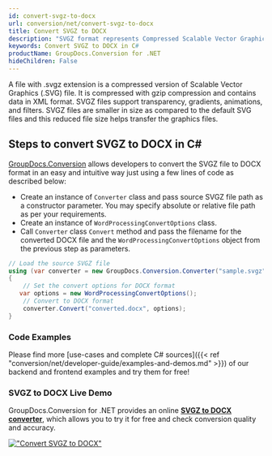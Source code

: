 ```yaml
---
id: convert-svgz-to-docx
url: conversion/net/convert-svgz-to-docx
title: Convert SVGZ to DOCX
description: "SVGZ format represents Compressed Scalable Vector Graphics File with .svgz extension. Learn how to convert SVGZ to DOCX file programmatically in C# language using GroupDocs.Conversion for .NET library."
keywords: Convert SVGZ to DOCX in C#
productName: GroupDocs.Conversion for .NET
hideChildren: False
---
```


A file with .svgz extension is a compressed version of Scalable Vector Graphics (.SVG) file. It is compressed with gzip compression and contains data in XML format. SVGZ files support transparency, gradients, animations, and filters. SVGZ files are smaller in size as compared to the default SVG files and this reduced file size helps transfer the graphics files.

## Steps to convert SVGZ to DOCX in C#

[GroupDocs.Conversion](https://products.groupdocs.com/conversion/net) allows developers to convert the SVGZ file to DOCX format in an easy and intuitive way just using a few lines of code as described below:

* Create an instance of `Converter` class and pass source SVGZ file path as a constructor parameter. You may specify absolute or relative file path as per your requirements. 
* Create an instance of `WordProcessingConvertOptions` class.
* Call `Converter` class `Convert` method and pass the filename for the converted DOCX file and the `WordProcessingConvertOptions` object from the previous step as parameters.

```csharp
// Load the source SVGZ file
using (var converter = new GroupDocs.Conversion.Converter("sample.svgz"))
{
    // Set the convert options for DOCX format
   var options = new WordProcessingConvertOptions();
    // Convert to DOCX format
    converter.Convert("converted.docx", options);
}
```

### Code Examples

Please find more [use-cases and complete C# sources]({{< ref "conversion/net/developer-guide/examples-and-demos.md" >}}) of our backend and frontend examples and try them for free!

### SVGZ to DOCX Live Demo

GroupDocs.Conversion for .NET provides an online [**SVGZ to DOCX converter**](https://products.groupdocs.app/conversion/svgz-to-docx), which allows you to try it for free and check conversion quality and accuracy.

[!["Convert SVGZ to DOCX"](conversion/net/images/convert-to-docx/convert-svgz-to-docx.png)](https://products.groupdocs.app/conversion/svgz-to-docx)